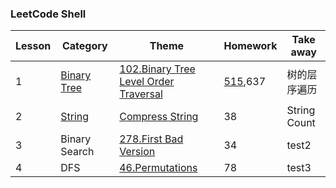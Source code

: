 ### LeetCode Shell


| Lesson | Category | Theme | Homework | Take away |
|--------| -------- | ----- | -------- | --------- |
|1|[Binary Tree](https://github.com/LegoGao/LC4651/tree/master/Binary%20Tree)|[102.Binary Tree Level Order Traversal](https://github.com/LegoGao/LC4651/blob/master/Binary%20Tree/L1_102_Binary%20Tree%20Level%20Order%20Traversal.java)|[515](https://github.com/LegoGao/LC4651/blob/master/Binary%20Tree/L1_HW_515_Find%20Largest%20Value%20in%20Each%20Tree%20Row.java),637|树的层序遍历|
|2|[String](https://github.com/LegoGao/LC4651/tree/master/String)|[Compress String](https://github.com/LegoGao/LC4651/blob/master/String/L2_compressString.java)|38|String Count|
|3|Binary Search|[278.First Bad Version](https://leetcode.com/problems/first-bad-version/description/)|34|test2|
|4|DFS|[46.Permutations](https://leetcode.com/problems/permutations/description/)|78|test3|
